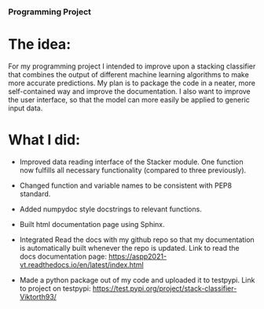 ### Programming Project

# The idea:

For my programming project I intended to improve upon a stacking classifier that combines the output of different machine learning algorithms to make more accurate predictions. My plan is to package the code in a neater, more self-contained way and improve the documentation. I also want to improve the user interface, so that the model can more easily be applied to generic input data.


# What I did:


* Improved data reading interface of the Stacker module. One function now fulfills all necessary functionality (compared to three previously).

* Changed function and variable names to be consistent with PEP8 standard.

* Added numpydoc style docstrings to relevant functions.

* Built html documentation page using Sphinx.

* Integrated Read the docs with my github repo so that my documentation is automatically built whenever the repo is updated. Link to read the docs documentation page: https://aspp2021-vt.readthedocs.io/en/latest/index.html

* Made a python package out of my code and uploaded it to testpypi. Link to project on testpypi: https://test.pypi.org/project/stack-classifier-Viktorth93/
